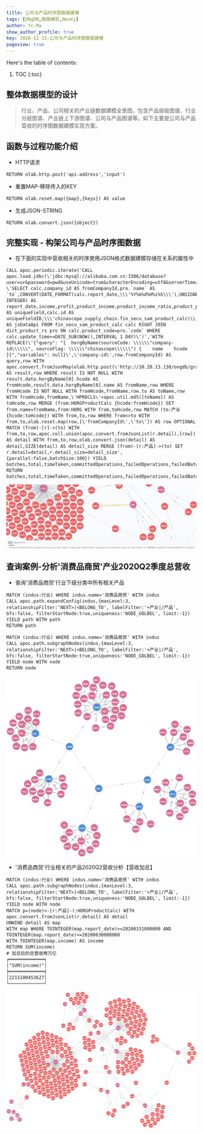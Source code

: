 ```yaml
---
title: 公司与产品时序图数据建模
tags: [ONgDB,数据模型,Neo4j]
author: Yc-Ma
show_author_profile: true
key: 2020-12-15-公司与产品时序图数据建模
pageview: true
---
```


Here's the table of contents:
1. TOC
{:toc}

## 整体数据模型的设计
>行业、产品、公司相关的产业链数据建模全景图，包含产品层级图谱、行业分层图谱、产业链上下游图谱、公司与产品图谱等。如下主要是公司与产品营收的时序图数据建模实现方案。

## 函数与过程功能介绍
- HTTP请求
```
RETURN olab.http.post('api-address','input')
```

- 重置MAP-移除传入的KEY
```
RETURN olab.reset.map({map},{keys}) AS value
```

- 生成JSON-STRING
```
RETURN olab.convert.json({object})
```

## 完整实现 - 构架公司与产品时序图数据
- 在下面的实现中营收相关的时序使用JSON格式数据建模存储在关系的属性中
```
CALL apoc.periodic.iterate('CALL apoc.load.jdbc(\'jdbc:mysql://alibaba.com.cn:3306/database?user=ur&password=pwd&useUnicode=true&characterEncoding=utf8&serverTimezone=UTC\', \'SELECT calc.company_id AS fromCompanyId,pro.`name` AS `to`,CONVERT(DATE_FORMAT(calc.report_date,\\\'%Y%m%d%H%i%S\\\'),UNSIGNED INTEGER) AS report_date,income,profit,product_income,product_income_ratio,product_profit,product_profit_ratio,\\\'id\\\' AS uniqueField,calc.id AS uniqueFieldID,\\\'chinascope_supply_chain.fin_secu_sam_product_calc\\\' AS jsDataApi FROM fin_secu_sam_product_calc calc RIGHT JOIN dict_product_rs pro ON calc.product_code=pro.`code` WHERE calc.update_time>=DATE_SUB(NOW(),INTERVAL 1 DAY)\')','WITH REPLACE(\'{"query": "{  horgByName(sourceCode: \\\\\\"company-id\\\\\\", sourceFlag: \\\\\\"chinascope\\\\\\") {    name    hcode  }}","variables": null}\',\'company-id\',row.fromCompanyId) AS query,row WITH apoc.convert.fromJsonMap(olab.http.post(\'http://10.20.13.130/ongdb/graphql\',query)) AS result,row WHERE result IS NOT NULL WITH result.data.horgByName[0].hcode AS fromHcode,result.data.horgByName[0].name AS fromName,row WHERE fromHcode IS NOT NULL WITH fromHcode,fromName,row.to AS toName,row WITH fromHcode,fromName,\'HPRDCLS\'+apoc.util.md5([toName]) AS toHcode,row MERGE (from:HORGProductCalc {hcode:fromHcode}) SET from.name=fromName,from:HORG WITH from,toHcode,row MATCH (to:产业 {hcode:toHcode}) WITH from,to,row WHERE from<>to WITH from,to,olab.reset.map(row,[\'fromCompanyId\',\'to\']) AS row OPTIONAL MATCH (from)-[r]->(to) WITH from,to,row,apoc.coll.union(apoc.convert.fromJsonList(r.detail),[row]) AS detail WITH from,to,row,olab.convert.json(detail) AS detail,SIZE(detail) AS detail_size MERGE (from)-[r:产品]->(to) SET r.detail=detail,r.detail_size=detail_size', {parallel:false,batchSize:100}) YIELD batches,total,timeTaken,committedOperations,failedOperations,failedBatches,retries,errorMessages,batch,operations RETURN batches,total,timeTaken,committedOperations,failedOperations,failedBatches,retries,errorMessages,batch,operations;
```
![公司产品营收时序detail存储](https://raw.githubusercontent.com/crazyyanchao/blog/master/images/2020/12/2020-12-15-%E5%85%AC%E5%8F%B8%E4%B8%8E%E4%BA%A7%E5%93%81%E6%97%B6%E5%BA%8F%E5%9B%BE%E6%95%B0%E6%8D%AE%E5%BB%BA%E6%A8%A1/%E5%85%AC%E5%8F%B8%E4%BA%A7%E5%93%81%E8%90%A5%E6%94%B6%E6%97%B6%E5%BA%8Fdetail%E5%AD%98%E5%82%A8.jpg)

## 查询案例-分析'消费品商贸'产业2020Q2季度总营收
- 查询'消费品商贸'行业下级分类中所有相关产品
```
MATCH (indus:行业) WHERE indus.name='消费品商贸' WITH indus
CALL apoc.path.expandConfig(indus,{maxLevel:3, relationshipFilter:'NEXT>|<BELONG_TO', labelFilter:'+产业|/产品', bfs:false, filterStartNode:true,uniqueness:'NODE_GOLBEL', limit:-1}) YIELD path WITH path
RETURN path
```
```
MATCH (indus:行业) WHERE indus.name='消费品商贸' WITH indus
CALL apoc.path.subgraphNodes(indus,{maxLevel:3, relationshipFilter:'NEXT>|<BELONG_TO', labelFilter:'+产业|/产品', bfs:false, filterStartNode:true,uniqueness:'NODE_GOLBEL', limit:-1}) YIELD node WITH node
RETURN node
```
![某行业下级分类中所有相关产品](https://raw.githubusercontent.com/crazyyanchao/blog/master/images/2020/12/2020-12-15-%E5%85%AC%E5%8F%B8%E4%B8%8E%E4%BA%A7%E5%93%81%E6%97%B6%E5%BA%8F%E5%9B%BE%E6%95%B0%E6%8D%AE%E5%BB%BA%E6%A8%A1/%E6%9F%90%E8%A1%8C%E4%B8%9A%E4%B8%8B%E7%BA%A7%E5%88%86%E7%B1%BB%E4%B8%AD%E6%89%80%E6%9C%89%E7%9B%B8%E5%85%B3%E4%BA%A7%E5%93%81.png)

- '消费品商贸'行业相关的产品2020Q2营收分析【营收加总】
```
MATCH (indus:行业) WHERE indus.name='消费品商贸' WITH indus
CALL apoc.path.subgraphNodes(indus,{maxLevel:3, relationshipFilter:'NEXT>|<BELONG_TO', labelFilter:'+产业|/产品', bfs:false, filterStartNode:true,uniqueness:'NODE_GOLBEL', limit:-1}) YIELD node WITH node
MATCH p=(node)<-[r:产品]-(:HORGProductCalc) WITH apoc.convert.fromJsonList(r.detail) AS detail
UNWIND detail AS map
WITH map WHERE TOINTEGER(map.report_date)>=20200331000000 AND TOINTEGER(map.report_date)<=20200630000000
WITH TOINTEGER(map.income) AS income
RETURN SUM(income)
# 加总后的总营收两万亿
╒═════════════╕
│"SUM(income)"│
╞═════════════╡
│2215100453627│
└─────────────┘
```
![公司与产品营收](https://raw.githubusercontent.com/crazyyanchao/blog/master/images/2020/12/2020-12-15-%E5%85%AC%E5%8F%B8%E4%B8%8E%E4%BA%A7%E5%93%81%E6%97%B6%E5%BA%8F%E5%9B%BE%E6%95%B0%E6%8D%AE%E5%BB%BA%E6%A8%A1/%E5%85%AC%E5%8F%B8%E4%B8%8E%E4%BA%A7%E5%93%81.png)








